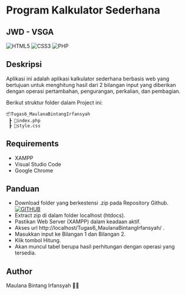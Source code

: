 # Program Kalkulator Sederhana
## JWD - VSGA
![HTML5](https://img.shields.io/badge/HTML5-E34F26?style=for-the-badge&logo=html5&logoColor=white)  ![CSS3](https://img.shields.io/badge/CSS3-1572B6?style=for-the-badge&logo=css3&logoColor=white) ![PHP](https://img.shields.io/badge/PHP-777BB4?style=for-the-badge&logo=php&logoColor=white)

## Deskripsi
Aplikasi ini adalah aplikasi kalkulator sederhana berbasis web yang bertujuan untuk menghitung hasil dari 2 bilangan input yang diberikan dengan operasi pertambahan, pengurangan, perkalian, dan pembagian.

Berikut struktur folder dalam Project ini:

```
📦Tugas6_MaulanaBintangIrfansyah
 ┣ 📜index.php
 ┣ 📜style.css
```

## Requirements
* XAMPP
* Visual Studio Code
* Google Chrome 

## Panduan
- Download folder yang berkestensi .zip pada Repository Github.
[![GITHUB](https://img.shields.io/badge/GitHub-100000?style=for-the-badge&logo=github&logoColor=white/)](https://github.com/irfansyah06/JWD-BPPTIK_VSGA-KOMINFO_2022)
- Extract zip di dalam folder localhost (htdocs).
- Pastikan Web Server (XAMPP) dalam keadaan aktif.
- Akses url http://localhost/Tugas6_MaulanaBintangIrfansyah/ .
- Masukkan input ke Bilangan 1 dan Bilangan 2.
- Klik tombol Hitung.
- Akan muncul tabel berupa hasil perhitungan dengan operasi yang tersedia.

## Author
Maulana Bintang Irfansyah 👨‍💻